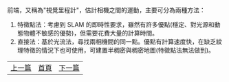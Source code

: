 前端，又稱為"視覺里程計"，估計相機之間的運動，主要可分為兩種方法：

1. 特徵點法：考慮到 SLAM 的即時性要求，雖然有許多優點(穩定、對光源和動態物體不敏感的優勢)，但需要花費大量的計算時間。
2. 直接法：基於光流法，尋找兩相機間的同一點。優點有計算速度快，在缺乏紋理特徵的情況下也可使用，可建置半稠密與稠密地圖(特徵點法無法做到)。

<table>
  <tr>
    <td><a href="https://j32u4ukh.github.io/SLAM13/class1.html">上一篇</a></td>
    <td><a href="https://j32u4ukh.github.io/SLAM13/">首頁</a></td>
    <td><a href="https://j32u4ukh.github.io/SLAM13/class3.html">下一篇</a></td>
  </tr>
</table>
